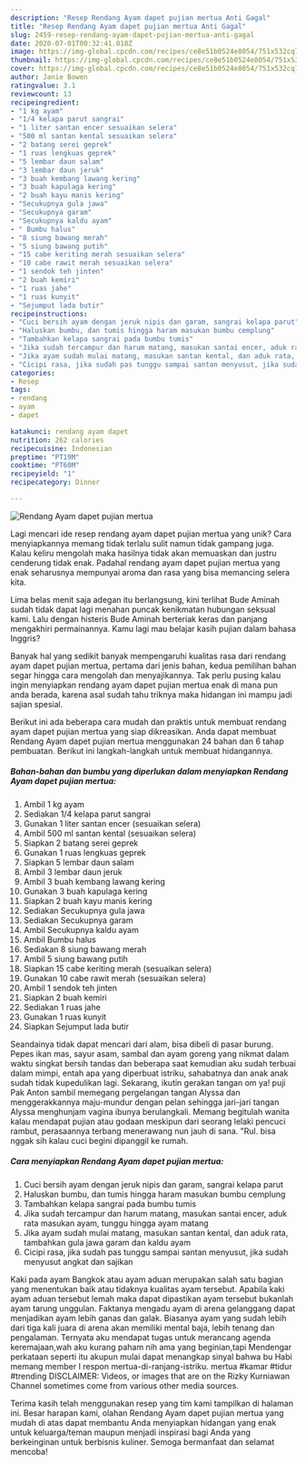 ```yaml
---
description: "Resep Rendang Ayam dapet pujian mertua Anti Gagal"
title: "Resep Rendang Ayam dapet pujian mertua Anti Gagal"
slug: 2459-resep-rendang-ayam-dapet-pujian-mertua-anti-gagal
date: 2020-07-01T00:32:41.018Z
image: https://img-global.cpcdn.com/recipes/ce8e51b0524e8054/751x532cq70/rendang-ayam-dapet-pujian-mertua-foto-resep-utama.jpg
thumbnail: https://img-global.cpcdn.com/recipes/ce8e51b0524e8054/751x532cq70/rendang-ayam-dapet-pujian-mertua-foto-resep-utama.jpg
cover: https://img-global.cpcdn.com/recipes/ce8e51b0524e8054/751x532cq70/rendang-ayam-dapet-pujian-mertua-foto-resep-utama.jpg
author: Janie Bowen
ratingvalue: 3.1
reviewcount: 13
recipeingredient:
- "1 kg ayam"
- "1/4 kelapa parut sangrai"
- "1 liter santan encer sesuaikan selera"
- "500 ml santan kental sesuaikan selera"
- "2 batang serei geprek"
- "1 ruas lengkuas geprek"
- "5 lembar daun salam"
- "3 lembar daun jeruk"
- "3 buah kembang lawang kering"
- "3 buah kapulaga kering"
- "2 buah kayu manis kering"
- "Secukupnya gula jawa"
- "Secukupnya garam"
- "Secukupnya kaldu ayam"
- " Bumbu halus"
- "8 siung bawang merah"
- "5 siung bawang putih"
- "15 cabe keriting merah sesuaikan selera"
- "10 cabe rawit merah sesuaikan selera"
- "1 sendok teh jinten"
- "2 buah kemiri"
- "1 ruas jahe"
- "1 ruas kunyit"
- "Sejumput lada butir"
recipeinstructions:
- "Cuci bersih ayam dengan jeruk nipis dan garam, sangrai kelapa parut"
- "Haluskan bumbu, dan tumis hingga haram masukan bumbu cemplung"
- "Tambahkan kelapa sangrai pada bumbu tumis"
- "Jika sudah tercampur dan harum matang, masukan santai encer, aduk rata masukan ayam, tunggu hingga ayam matang"
- "Jika ayam sudah mulai matang, masukan santan kental, dan aduk rata, tambahkan gula jawa garam dan kaldu ayam"
- "Cicipi rasa, jika sudah pas tunggu sampai santan menyusut, jika sudah menyusut angkat dan sajikan"
categories:
- Resep
tags:
- rendang
- ayam
- dapet

katakunci: rendang ayam dapet 
nutrition: 262 calories
recipecuisine: Indonesian
preptime: "PT19M"
cooktime: "PT60M"
recipeyield: "1"
recipecategory: Dinner

---
```



![Rendang Ayam dapet pujian mertua](https://img-global.cpcdn.com/recipes/ce8e51b0524e8054/751x532cq70/rendang-ayam-dapet-pujian-mertua-foto-resep-utama.jpg)

Lagi mencari ide resep rendang ayam dapet pujian mertua yang unik? Cara menyiapkannya memang tidak terlalu sulit namun tidak gampang juga. Kalau keliru mengolah maka hasilnya tidak akan memuaskan dan justru cenderung tidak enak. Padahal rendang ayam dapet pujian mertua yang enak seharusnya mempunyai aroma dan rasa yang bisa memancing selera kita.

Lima belas menit saja adegan itu berlangsung, kini terlihat Bude Aminah sudah tidak dapat lagi menahan puncak kenikmatan hubungan seksual kami. Lalu dengan histeris Bude Aminah berteriak keras dan panjang mengakhiri permainannya. Kamu lagi mau belajar kasih pujian dalam bahasa Inggris?

Banyak hal yang sedikit banyak mempengaruhi kualitas rasa dari rendang ayam dapet pujian mertua, pertama dari jenis bahan, kedua pemilihan bahan segar hingga cara mengolah dan menyajikannya. Tak perlu pusing kalau ingin menyiapkan rendang ayam dapet pujian mertua enak di mana pun anda berada, karena asal sudah tahu triknya maka hidangan ini mampu jadi sajian spesial.


Berikut ini ada beberapa cara mudah dan praktis untuk membuat rendang ayam dapet pujian mertua yang siap dikreasikan. Anda dapat membuat Rendang Ayam dapet pujian mertua menggunakan 24 bahan dan 6 tahap pembuatan. Berikut ini langkah-langkah untuk membuat hidangannya.

<!--inarticleads1-->

##### Bahan-bahan dan bumbu yang diperlukan dalam menyiapkan Rendang Ayam dapet pujian mertua:

1. Ambil 1 kg ayam
1. Sediakan 1/4 kelapa parut sangrai
1. Gunakan 1 liter santan encer (sesuaikan selera)
1. Ambil 500 ml santan kental (sesuaikan selera)
1. Siapkan 2 batang serei geprek
1. Gunakan 1 ruas lengkuas geprek
1. Siapkan 5 lembar daun salam
1. Ambil 3 lembar daun jeruk
1. Ambil 3 buah kembang lawang kering
1. Gunakan 3 buah kapulaga kering
1. Siapkan 2 buah kayu manis kering
1. Sediakan Secukupnya gula jawa
1. Sediakan Secukupnya garam
1. Ambil Secukupnya kaldu ayam
1. Ambil  Bumbu halus
1. Sediakan 8 siung bawang merah
1. Ambil 5 siung bawang putih
1. Siapkan 15 cabe keriting merah (sesuaikan selera)
1. Gunakan 10 cabe rawit merah (sesuaikan selera)
1. Ambil 1 sendok teh jinten
1. Siapkan 2 buah kemiri
1. Sediakan 1 ruas jahe
1. Gunakan 1 ruas kunyit
1. Siapkan Sejumput lada butir


Seandainya tidak dapat mencari dari alam, bisa dibeli di pasar burung. Pepes ikan mas, sayur asam, sambal dan ayam goreng yang nikmat dalam waktu singkat bersih tandas dan beberapa saat kemudian aku sudah terbuai dalam mimpi, entah apa yang diperbuat istriku, sahabatnya dan anak anak sudah tidak kupedulikan lagi. Sekarang, ikutin gerakan tangan om ya! puji Pak Anton sambil memegang pergelangan tangan Alyssa dan menggerakkannya maju-mundur dengan pelan sehingga jari-jari tangan Alyssa menghunjam vagina ibunya berulangkali. Memang begitulah wanita kalau mendapat pujian atau godaan meskipun dari seorang lelaki pencuci rambut, perasaannya terbang menerawang nun jauh di sana. &#34;Rul. bisa nggak sih kalau cuci begini dipanggil ke rumah. 

<!--inarticleads2-->

##### Cara menyiapkan Rendang Ayam dapet pujian mertua:

1. Cuci bersih ayam dengan jeruk nipis dan garam, sangrai kelapa parut
1. Haluskan bumbu, dan tumis hingga haram masukan bumbu cemplung
1. Tambahkan kelapa sangrai pada bumbu tumis
1. Jika sudah tercampur dan harum matang, masukan santai encer, aduk rata masukan ayam, tunggu hingga ayam matang
1. Jika ayam sudah mulai matang, masukan santan kental, dan aduk rata, tambahkan gula jawa garam dan kaldu ayam
1. Cicipi rasa, jika sudah pas tunggu sampai santan menyusut, jika sudah menyusut angkat dan sajikan


Kaki pada ayam Bangkok atau ayam aduan merupakan salah satu bagian yang menentukan baik atau tidaknya kualitas ayam tersebut. Apabila kaki ayam aduan tersebut lemah maka dapat dipastikan ayam tersebut bukanlah ayam tarung unggulan. Faktanya mengadu ayam di arena gelanggang dapat menjadikan ayam lebih ganas dan galak. Biasanya ayam yang sudah lebih dari tiga kali juara di arena akan memiliki mental baja, lebih tenang dan pengalaman. Ternyata aku mendapat tugas untuk merancang agenda keremajaan,wah aku kurang paham nih ama yang beginian,tapi Mendengar perkataan seperti itu akupun mulai dapat menangkap sinyal bahwa bu Habi memang member I respon mertua-di-ranjang-istriku. mertua #kamar #tidur #trending DISCLAIMER: Videos, or images that are on the Rizky Kurniawan Channel sometimes come from various other media sources. 

Terima kasih telah menggunakan resep yang tim kami tampilkan di halaman ini. Besar harapan kami, olahan Rendang Ayam dapet pujian mertua yang mudah di atas dapat membantu Anda menyiapkan hidangan yang enak untuk keluarga/teman maupun menjadi inspirasi bagi Anda yang berkeinginan untuk berbisnis kuliner. Semoga bermanfaat dan selamat mencoba!
